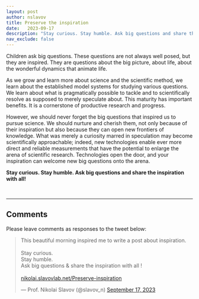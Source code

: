 ```yaml
---
layout: post
author: nslavov
title: Preserve the inspiration
date:   2023-09-17
description: "Stay curious. Stay humble. Ask big questions and share the inspiration with all!"
nav_exclude: false
---
```






<p class="intro"><span class="dropcap">C</span>hildren ask big questions. These questions are not always well posed, but they are inspired. They are questions about the big picture, about life, about the wonderful dynamics that animate life.
</p>

As we grow and learn more about science and the scientific method, we learn about the established model systems for studying various questions. We learn about what is pragmatically possible to tackle and to scientifically resolve as supposed to merely speculate about. This maturity has important benefits. It is a cornerstone of productive research and progress.

However, we should never forget the big questions that inspired us to pursue science. We should nurture and cherish them, not only because of their inspiration but also because they can open new frontiers of knowledge. What was merely a curiosity marred in speculation may become scientifically approachable; indeed, new technologies enable ever more direct and reliable measurements that have the potential to enlarge the arena of scientific research. Technologies open the door, and your inspiration can welcome new big questions onto the arena.

**Stay curious. Stay humble. Ask big questions and share the inspiration with all!**


<br>

------


## Comments
Please leave comments as responses to the tweet below:


<blockquote class="twitter-tweet tw-align-center" ><p lang="en" dir="ltr" >This beautiful morning inspired me to write a post about inspiration.<br><br>
Stay curious.<br>
Stay humble.<br>
Ask big questions & share the inspiration with all !<br><br>
<a href="https://nikolai.slavovlab.net/Preserve-inspiration/">nikolai.slavovlab.net/Preserve-inspiration</a></p>&mdash; Prof. Nikolai Slavov (@slavov_n) <a href="https://twitter.com/slavov_n/status/1703405250651029508">September 17, 2023</a></blockquote> <script async src="https://platform.twitter.com/widgets.js" charset="utf-8"></script>
